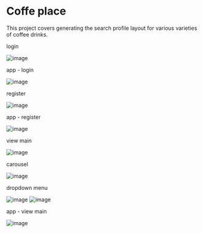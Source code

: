 # Coffe place

This project covers generating the search profile layout for various varieties of coffee drinks.

login

![image](https://user-images.githubusercontent.com/58452664/89848530-ee951800-db4b-11ea-9bd9-3d54843d9aba.png)

app - login

![image](https://user-images.githubusercontent.com/58452664/89957787-eeedeb80-dbfd-11ea-973c-3fcc65c8d579.png)

register

![image](https://user-images.githubusercontent.com/58452664/90151159-0cc96680-dd4c-11ea-84e0-9d0b88fc6882.png)

app - register

![image](https://user-images.githubusercontent.com/58452664/90151324-37b3ba80-dd4c-11ea-91ed-8d53e40bfa3f.png)

view main

![image](https://user-images.githubusercontent.com/58452664/90058056-d554ae80-dca6-11ea-8ad5-0e08d5fa25be.png)

carousel

![image](https://user-images.githubusercontent.com/58452664/90057948-b8b87680-dca6-11ea-9332-1ae695e9bf1d.png)

dropdown menu

![image](https://user-images.githubusercontent.com/58452664/90056237-27e09b80-dca4-11ea-8ba2-c93402012b23.png)
![image](https://user-images.githubusercontent.com/58452664/90056339-53fc1c80-dca4-11ea-860a-74af73db85b8.png)

app - view main

![image](https://user-images.githubusercontent.com/58452664/90057256-c15c7d00-dca5-11ea-8654-f01bda769fa1.png)


